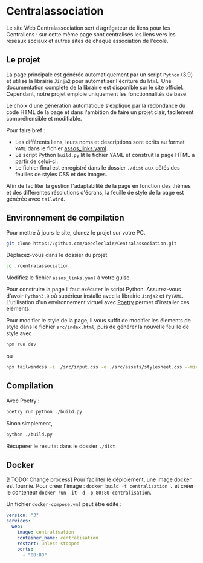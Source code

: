 # Centralassociation

Le site Web Centralassociation sert d’agrégateur de liens pour les Centraliens : sur cette même page sont centralisés les liens vers les réseaux sociaux et autres sites de chaque association de l'école.


## Le projet

La page principale est générée automatiquement par un script `Python` (3.9) et utilise la librairie `Jinja2` pour automatiser l'écriture du `html`. Une documentation complète de la librairie est disponible sur le site officiel. Cependant, notre projet emploie uniquement les fonctionnalités de base.

Le choix d'une génération automatique s'explique par la redondance du code HTML de la page et dans l'ambition de faire un projet clair, facilement compréhensible et modifiable.

Pour faire bref :

- Les différents liens, leurs noms et descriptions sont écrits au format `YAML` dans le fichier [assos_links.yaml](./assos_links.yaml).
- Le script Python `build.py` lit le fichier YAML et construit la page HTML à partir de celui-ci.
- Le fichier final est enregistré dans le dossier `./dist` aux côtés des feuilles de styles CSS et des images.

Afin de faciliter la gestion l'adaptabilité de la page en fonction des thèmes et des différentes résolutions d'écrans, la feuille de style de la page est générée avec `tailwind`. 

## Environnement de compilation

Pour mettre à jours le site, clonez le projet sur votre PC.

```bash
git clone https://github.com/aeecleclair/Centralassociation.git
```

Déplacez-vous dans le dossier du projet

```bash
cd ./centralassociation
```

Modifiez le fichier `assos_links.yaml` à votre guise.

Pour construire la page il faut exécuter le script Python. Assurez-vous d'avoir `Python3.9` où supérieur installé avec la librairie `Jinja2` et `PyYAML`. L'utilisation d'un environnement virtuel avec [Poetry](https://python-poetry.org/) permet d'installer ces éléments.

Pour modifier le style de la page, il vous suffit de modifier les élements de style dans le fichier `src/index.html`, puis de générer la nouvelle feuille de style avec

```bash
npm run dev
```

ou 

```bash
npx tailwindcss -i ./src/input.css -o ./src/assets/stylesheet.css --minify
```
## Compilation

Avec Poetry :

```bash
poetry run python ./build.py
```

Sinon simplement,

```bash
python ./build.py
```

Récupérer le résultat dans le dossier `./dist`

## Docker
[! TODO: Change process]
Pour faciliter le déploiement, une image docker est fournie. Pour créer l'image : `docker build -t centralisation .` et créer le conteneur `docker run -it -d -p 80:80 centralisation`.

Un fichier `docker-compose.yml` peut être édité :

```yml
version: "3"
services:
  web:
    image: centralisation
    container_name: centralisation
    restart: unless-stopped
    ports:
      - "80:80"
```
